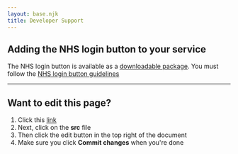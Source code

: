 ```yaml
---
layout: base.njk
title: Developer Support
---
```


 ## Adding the NHS login button to your service
 The NHS login button is available as a [downloadable package](https://github.com/nhsconnect/nhslogin).
 You must follow the [NHS login button guidelines](https://github.com/nhsconnect/nhslogin/raw/master/NHSloginbuttonguidelines.pdf)



***
## Want to edit this page?
1. Click this [link](https://github.com/faithmawi/nhs-dev-docs)
2. Next, click on the **src** file
2. Then click the edit button in the top right of the document
3. Make sure you click **Commit changes** when you're done